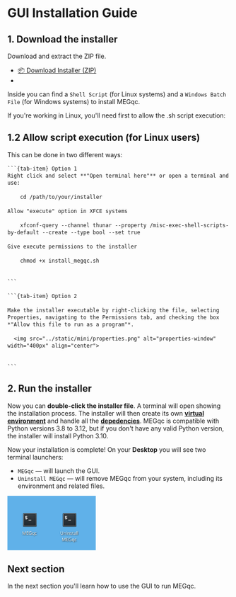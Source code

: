 # GUI Installation Guide

## 1. Download the installer
Download and extract the ZIP file. 

* [📦 Download Installer (ZIP)](https://github.com/ANCPLabOldenburg/MEGqc/raw/main/installers/installers.zip)
* 
Inside you can find a `Shell Script` (for Linux systems) and a `Windows Batch File` (for Windows systems) to install MEGqc.

If you're working in Linux, you'll need first to allow the .sh script execution:
  
## 1.2 Allow script execution (for Linux users)
This can be done in two different ways:

````{tab-set}
```{tab-item} Option 1
Right click and select **"Open terminal here"** or open a terminal and use:

    cd /path/to/your/installer

Allow "execute" option in XFCE systems

    xfconf-query --channel thunar --property /misc-exec-shell-scripts-by-default --create --type bool --set true

Give execute permissions to the installer

    chmod +x install_megqc.sh


```

```{tab-item} Option 2

Make the installer executable by right-clicking the file, selecting Properties, navigating to the Permissions tab, and checking the box *"Allow this file to run as a program"*.

  <img src="../static/mini/properties.png" alt="properties-window" width="400px" align="center">


```
````

  
## 2. **Run the installer**
Now you can **double-click the installer file**. A terminal will open showing the installation process. The installer will then create its own [**virtual environment**](../extra/environment.md) and handle all the [**depedencies**](../extra/details.md). MEGqc is compatible with Python versions 3.8 to 3.12, but if you don't have any valid Python version, the installer will install Python 3.10. 

Now your installation is complete! On your **Desktop** you will see two terminal launchers:
* `MEGqc` — will launch the GUI.
* `Uninstall MEGqc`  — will remove MEGqc from your system, including its environment and related files.

<img src="../static/mini/desktop.png" alt="desktop-icons" width="200px" align="center">


## Next section

In the next section you'll learn how to use the GUI to run MEGqc.

